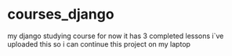 # courses_django
my django studying course
for now it has 3 completed lessons
i`ve uploaded this so i can continue this project on my laptop

